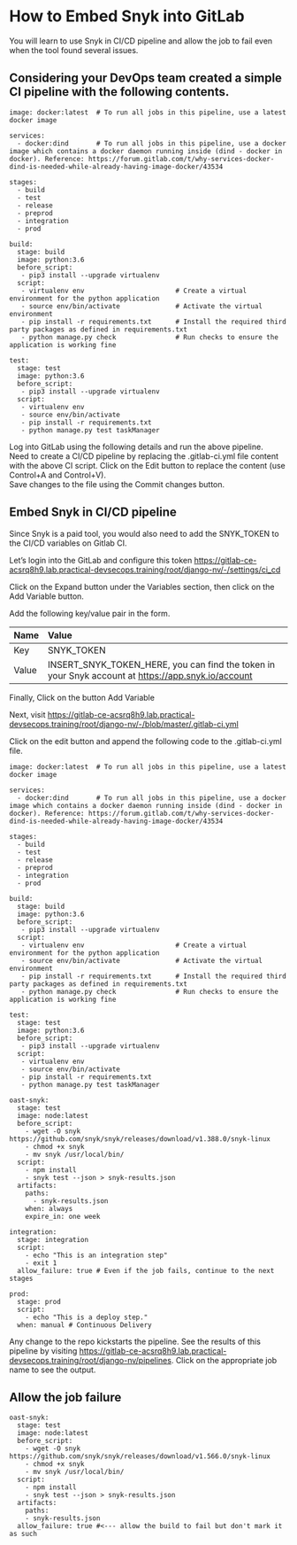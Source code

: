 # How to Embed Snyk into GitLab
You will learn to use Snyk in CI/CD pipeline and allow the job to fail even when the tool found several issues.
## Considering your DevOps team created a simple CI pipeline with the following contents.
```
image: docker:latest  # To run all jobs in this pipeline, use a latest docker image

services:
  - docker:dind       # To run all jobs in this pipeline, use a docker image which contains a docker daemon running inside (dind - docker in docker). Reference: https://forum.gitlab.com/t/why-services-docker-dind-is-needed-while-already-having-image-docker/43534

stages:
  - build
  - test
  - release
  - preprod
  - integration
  - prod

build:
  stage: build
  image: python:3.6
  before_script:
   - pip3 install --upgrade virtualenv
  script:
   - virtualenv env                       # Create a virtual environment for the python application
   - source env/bin/activate              # Activate the virtual environment
   - pip install -r requirements.txt      # Install the required third party packages as defined in requirements.txt
   - python manage.py check               # Run checks to ensure the application is working fine

test:
  stage: test
  image: python:3.6
  before_script:
   - pip3 install --upgrade virtualenv
  script:
   - virtualenv env
   - source env/bin/activate
   - pip install -r requirements.txt
   - python manage.py test taskManager
```
Log into GitLab using the following details and run the above pipeline.  
Need to create a CI/CD pipeline by replacing the .gitlab-ci.yml file content with the above CI script. Click on the Edit button to replace the content (use Control+A and Control+V).  
Save changes to the file using the Commit changes button.  

## Embed Snyk in CI/CD pipeline
Since Snyk is a paid tool, you would also need to add the SNYK_TOKEN to the CI/CD variables on Gitlab CI.

Let’s login into the GitLab and configure this token https://gitlab-ce-acsrq8h9.lab.practical-devsecops.training/root/django-nv/-/settings/ci_cd

Click on the Expand button under the Variables section, then click on the Add Variable button.

Add the following key/value pair in the form.

|Name|Value|
|:----|:----|
|Key|SNYK_TOKEN|
|Value|	INSERT_SNYK_TOKEN_HERE, you can find the token in your Snyk account at https://app.snyk.io/account|

Finally, Click on the button Add Variable

Next, visit https://gitlab-ce-acsrq8h9.lab.practical-devsecops.training/root/django-nv/-/blob/master/.gitlab-ci.yml

Click on the edit button and append the following code to the .gitlab-ci.yml file.
```
image: docker:latest  # To run all jobs in this pipeline, use a latest docker image

services:
  - docker:dind       # To run all jobs in this pipeline, use a docker image which contains a docker daemon running inside (dind - docker in docker). Reference: https://forum.gitlab.com/t/why-services-docker-dind-is-needed-while-already-having-image-docker/43534

stages:
  - build
  - test
  - release
  - preprod
  - integration
  - prod

build:
  stage: build
  image: python:3.6
  before_script:
   - pip3 install --upgrade virtualenv
  script:
   - virtualenv env                       # Create a virtual environment for the python application
   - source env/bin/activate              # Activate the virtual environment
   - pip install -r requirements.txt      # Install the required third party packages as defined in requirements.txt
   - python manage.py check               # Run checks to ensure the application is working fine

test:
  stage: test
  image: python:3.6
  before_script:
   - pip3 install --upgrade virtualenv
  script:
   - virtualenv env
   - source env/bin/activate
   - pip install -r requirements.txt
   - python manage.py test taskManager

oast-snyk:
  stage: test
  image: node:latest
  before_script:
    - wget -O snyk https://github.com/snyk/snyk/releases/download/v1.388.0/snyk-linux
    - chmod +x snyk
    - mv snyk /usr/local/bin/
  script:
    - npm install
    - snyk test --json > snyk-results.json
  artifacts:
    paths:
      - snyk-results.json
    when: always
    expire_in: one week

integration:
  stage: integration
  script:
    - echo "This is an integration step"
    - exit 1
  allow_failure: true # Even if the job fails, continue to the next stages

prod:
  stage: prod
  script:
    - echo "This is a deploy step."
  when: manual # Continuous Delivery
```
Any change to the repo kickstarts the pipeline.
See the results of this pipeline by visiting https://gitlab-ce-acsrq8h9.lab.practical-devsecops.training/root/django-nv/pipelines.
Click on the appropriate job name to see the output.

## Allow the job failure
```
oast-snyk:
  stage: test
  image: node:latest
  before_script:
    - wget -O snyk https://github.com/snyk/snyk/releases/download/v1.566.0/snyk-linux
    - chmod +x snyk
    - mv snyk /usr/local/bin/
  script:
    - npm install
    - snyk test --json > snyk-results.json
  artifacts:
    paths:
    - snyk-results.json
  allow_failure: true #<--- allow the build to fail but don't mark it as such
```
